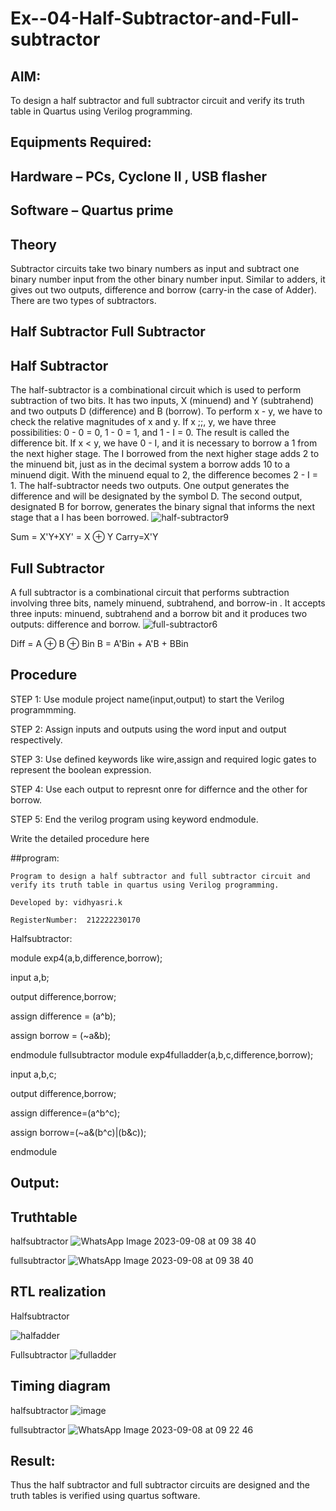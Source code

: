 # Ex--04-Half-Subtractor-and-Full-subtractor
## AIM:
To design a half subtractor and full subtractor circuit and verify its truth table in Quartus using Verilog programming.

## Equipments Required:
## Hardware – PCs, Cyclone II , USB flasher
## Software – Quartus prime
## Theory
Subtractor circuits take two binary numbers as input and subtract one binary number input from the other binary number input. Similar to adders, it gives out two outputs, difference and borrow (carry-in the case of Adder). There are two types of subtractors.

## Half Subtractor Full Subtractor
## Half Subtractor
The half-subtractor is a combinational circuit which is used to perform subtraction of two bits. It has two inputs, X (minuend) and Y (subtrahend) and two outputs D (difference) and B (borrow). To perform x - y, we have to check the relative magnitudes of x and y. If x ;;, y, we have three possibilities: 0 - 0 = 0, 1 - 0 = 1, and 1 - I = 0. The result is called the difference bit. If x < y, we have 0 - I, and it is necessary to borrow a 1 from the next higher stage. The I borrowed from the next higher stage adds 2 to the minuend bit, just as in the decimal system a borrow adds 10 to a minuend digit. With the minuend equal to 2, the difference becomes 2 - I = 1. The half-subtractor needs two outputs. One output generates the difference and will be designated by the symbol D. The second output, designated B for borrow, generates the binary signal that informs the next stage that a I has been borrowed.
![half-subtractor9](https://user-images.githubusercontent.com/36288975/166112538-58c3bc7c-ee5d-4e6a-ac8d-8e8328efe27a.png)


Sum = X'Y+XY' = X ⊕ Y
Carry=X'Y

## Full Subtractor
A full subtractor is a combinational circuit that performs subtraction involving three bits, namely minuend, subtrahend, and borrow-in . It accepts three inputs: minuend, subtrahend and a borrow bit and it produces two outputs: difference and borrow. 
![full-subtractor6](https://user-images.githubusercontent.com/36288975/166112541-24c68359-3de8-4674-ae22-8272ffc385ed.png)


Diff = A ⊕ B ⊕ Bin B = A'Bin + A'B + BBin

## Procedure
STEP 1: Use module project name(input,output) to start the Verilog programmming.

STEP 2: Assign inputs and outputs using the word input and output respectively.

STEP 3: Use defined keywords like wire,assign and required logic gates to represent the boolean expression.

STEP 4: Use each output to represnt onre for differnce and the other for borrow.

STEP 5: End the verilog program using keyword endmodule.


Write the detailed procedure here 


##program:
```
Program to design a half subtractor and full subtractor circuit and verify its truth table in quartus using Verilog programming.

Developed by: vidhyasri.k

RegisterNumber:  212222230170

```
Halfsubtractor:



module exp4(a,b,difference,borrow);

input a,b;

output difference,borrow;

assign difference = (a^b);

assign borrow = (~a&b);

endmodule
fullsubtractor
module exp4fulladder(a,b,c,difference,borrow);

input a,b,c;

output difference,borrow;

assign difference=(a^b^c);

assign borrow=(~a&(b^c)|(b&c));

endmodule
## Output:

## Truthtable
halfsubtractor
![WhatsApp Image 2023-09-08 at 09 38 40](https://github.com/vidhyasrikachapalayam/Experiment--03-Half-Subtractor-and-Full-subtractor/assets/119477817/03e20fff-25b6-4d26-a683-b63ff3bbad0b)

fullsubtractor
![WhatsApp Image 2023-09-08 at 09 38 40](https://github.com/vidhyasrikachapalayam/Experiment--03-Half-Subtractor-and-Full-subtractor/assets/119477817/8b09687b-de5e-46da-92c9-982eb9de5dbb)



##  RTL realization
Halfsubtractor

![halfadder](https://github.com/vidhyasrikachapalayam/Experiment--03-Half-Subtractor-and-Full-subtractor/assets/119477817/1d6faa0f-91fe-40b6-81a1-acb6bcb378c6)

Fullsubtractor
![fulladder](https://github.com/vidhyasrikachapalayam/Experiment--03-Half-Subtractor-and-Full-subtractor/assets/119477817/39ba1f20-dcb0-4c54-af7f-e031c291a24d)


## Timing diagram 
halfsubtractor
![image](https://github.com/vidhyasrikachapalayam/Experiment--03-Half-Subtractor-and-Full-subtractor/assets/119477817/fee49656-6760-433a-82ee-4d408852da7c)



fullsubtractor
![WhatsApp Image 2023-09-08 at 09 22 46](https://github.com/vidhyasrikachapalayam/Experiment--03-Half-Subtractor-and-Full-subtractor/assets/119477817/97290d86-dc79-4bb5-8099-f17237630b6d)

## Result:
Thus the half subtractor and full subtractor circuits are designed and the truth tables is verified using quartus software.
